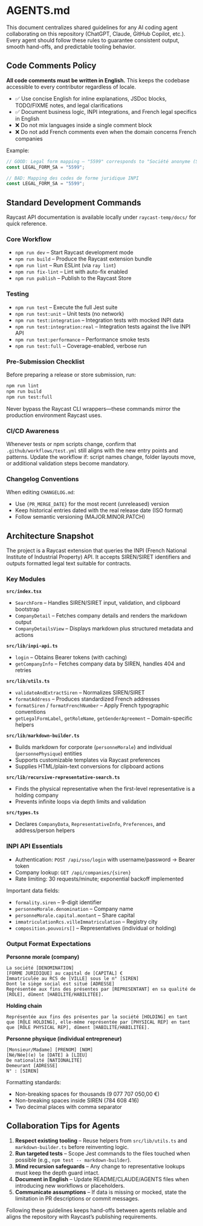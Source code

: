 # AGENTS.md

This document centralizes shared guidelines for any AI coding agent collaborating on this repository (ChatGPT, Claude, GitHub Copilot, etc.). Every agent should follow these rules to guarantee consistent output, smooth hand-offs, and predictable tooling behavior.

## Code Comments Policy

**All code comments must be written in English.** This keeps the codebase accessible to every contributor regardless of locale.

- ✅ Use concise English for inline explanations, JSDoc blocks, TODO/FIXME notes, and legal clarifications
- ✅ Document business logic, INPI integrations, and French legal specifics in English
- ❌ Do not mix languages inside a single comment block
- ❌ Do not add French comments even when the domain concerns French companies

Example:
```ts
// GOOD: Legal form mapping – "5599" corresponds to "Société anonyme (SA)" in French law
const LEGAL_FORM_SA = "5599";

// BAD: Mapping des codes de forme juridique INPI
const LEGAL_FORM_SA = "5599";
```

## Standard Development Commands

Raycast API documentation is available locally under `raycast-temp/docs/` for quick reference.

### Core Workflow
- `npm run dev` – Start Raycast development mode
- `npm run build` – Produce the Raycast extension bundle
- `npm run lint` – Run ESLint (via `ray lint`)
- `npm run fix-lint` – Lint with auto-fix enabled
- `npm run publish` – Publish to the Raycast Store

### Testing
- `npm run test` – Execute the full Jest suite
- `npm run test:unit` – Unit tests (no network)
- `npm run test:integration` – Integration tests with mocked INPI data
- `npm run test:integration:real` – Integration tests against the live INPI API
- `npm run test:performance` – Performance smoke tests
- `npm run test:full` – Coverage-enabled, verbose run

### Pre-Submission Checklist
Before preparing a release or store submission, run:
```bash
npm run lint
npm run build
npm run test:full
```
Never bypass the Raycast CLI wrappers—these commands mirror the production environment Raycast uses.

### CI/CD Awareness
Whenever tests or npm scripts change, confirm that `.github/workflows/test.yml` still aligns with the new entry points and patterns. Update the workflow if: script names change, folder layouts move, or additional validation steps become mandatory.

### Changelog Conventions
When editing `CHANGELOG.md`:
- Use `{PR_MERGE_DATE}` for the most recent (unreleased) version
- Keep historical entries dated with the real release date (ISO format)
- Follow semantic versioning (MAJOR.MINOR.PATCH)

## Architecture Snapshot

The project is a Raycast extension that queries the INPI (French National Institute of Industrial Property) API. It accepts SIREN/SIRET identifiers and outputs formatted legal text suitable for contracts.

### Key Modules

**`src/index.tsx`**
- `SearchForm` – Handles SIREN/SIRET input, validation, and clipboard bootstrap
- `CompanyDetail` – Fetches company details and renders the markdown output
- `CompanyDetailsView` – Displays markdown plus structured metadata and actions

**`src/lib/inpi-api.ts`**
- `login` – Obtains Bearer tokens (with caching)
- `getCompanyInfo` – Fetches company data by SIREN, handles 404 and retries

**`src/lib/utils.ts`**
- `validateAndExtractSiren` – Normalizes SIREN/SIRET
- `formatAddress` – Produces standardized French addresses
- `formatSiren` / `formatFrenchNumber` – Apply French typographic conventions
- `getLegalFormLabel`, `getRoleName`, `getGenderAgreement` – Domain-specific helpers

**`src/lib/markdown-builder.ts`**
- Builds markdown for corporate (`personneMorale`) and individual (`personnePhysique`) entities
- Supports customizable templates via Raycast preferences
- Supplies HTML/plain-text conversions for clipboard actions

**`src/lib/recursive-representative-search.ts`**
- Finds the physical representative when the first-level representative is a holding company
- Prevents infinite loops via depth limits and validation

**`src/types.ts`**
- Declares `CompanyData`, `RepresentativeInfo`, `Preferences`, and address/person helpers

### INPI API Essentials
- Authentication: `POST /api/sso/login` with username/password → Bearer token
- Company lookup: `GET /api/companies/{siren}`
- Rate limiting: 30 requests/minute; exponential backoff implemented

Important data fields:
- `formality.siren` – 9-digit identifier
- `personneMorale.denomination` – Company name
- `personneMorale.capital.montant` – Share capital
- `immatriculationRcs.villeImmatriculation` – Registry city
- `composition.pouvoirs[]` – Representatives (individual or holding)

### Output Format Expectations

**Personne morale (company)**
```
La société [DENOMINATION]
[FORME JURIDIQUE] au capital de [CAPITAL] €
Immatriculée au RCS de [VILLE] sous le n° [SIREN]
Dont le siège social est situé [ADRESSE]
Représentée aux fins des présentes par [REPRESENTANT] en sa qualité de [RÔLE], dûment [HABILITÉ/HABILITÉE].
```

**Holding chain**
```
Représentée aux fins des présentes par la société [HOLDING] en tant que [RÔLE HOLDING], elle-même représentée par [PHYSICAL REP] en tant que [RÔLE PHYSICAL REP], dûment [HABILITÉ/HABILITÉE].
```

**Personne physique (individual entrepreneur)**
```
[Monsieur/Madame] [PRENOM] [NOM]
[Né/Née](e) le [DATE] à [LIEU]
De nationalité [NATIONALITÉ]
Demeurant [ADRESSE]
N° : [SIREN]
```

Formatting standards:
- Non-breaking spaces for thousands (9 077 707 050,00 €)
- Non-breaking spaces inside SIREN (784 608 416)
- Two decimal places with comma separator

## Collaboration Tips for Agents

1. **Respect existing tooling** – Reuse helpers from `src/lib/utils.ts` and `markdown-builder.ts` before reinventing logic.
2. **Run targeted tests** – Scope Jest commands to the files touched when possible (e.g., `npm test -- markdown-builder`).
3. **Mind recursion safeguards** – Any change to representative lookups must keep the depth guard intact.
4. **Document in English** – Update README/CLAUDE/AGENTS files when introducing new workflows or placeholders.
5. **Communicate assumptions** – If data is missing or mocked, state the limitation in PR descriptions or commit messages.

Following these guidelines keeps hand-offs between agents reliable and aligns the repository with Raycast’s publishing requirements.
